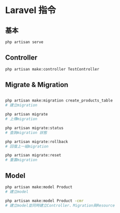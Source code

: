 # Laravel 指令

## 基本

```bash
php artisan serve
```

## Controller

```bash
php artisan make:controller TestController
```

## Migrate & Migration

```bash

php artisan make:migration create_products_table
# 建立migration

php artisan migrate
# 上傳migration

php artisan migrate:status
# 查詢migration 狀態

php artisan migrate:rollback
# 回復上一組migration

php artisan migrate:reset
# 重置migration

```

## Model

```bash
php artisan make:model Product
# 建立model

php artisan make:model Product -cmr
# 建立model並同時建立Controller、Migration與Resource
```
